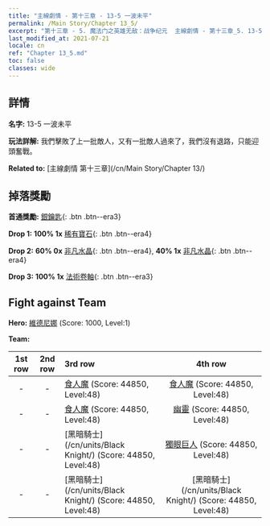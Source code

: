 ```yaml
---
title: "主線劇情 - 第十三章 - 13-5 一波未平"
permalink: /Main Story/Chapter 13_5/
excerpt: "第十三章 - 5. 魔法门之英雄无敌：战争纪元  主線劇情 - 第十三章_5. 13-5 一波未平"
last_modified_at: 2021-07-21
locale: cn
ref: "Chapter 13_5.md"
toc: false
classes: wide
---
```


## 詳情

 **名字:** 13-5 一波未平

 **玩法詳解:** 我們擊敗了上一批敵人，又有一批敵人過來了，我們沒有退路，只能迎頭奮戰。

 **Related to:** [主線劇情 第十三章](/cn/Main Story/Chapter 13/)

## 掉落獎勵

 **首通獎勵:** [銀鑰匙](/cn/Items/con_693/){: .btn .btn--era3}

 **Drop 1:** **100% 1x** [稀有寶石](/cn/Items/mat_44/){: .btn .btn--era4}

 **Drop 2:** **60% 0x** [非凡水晶](/cn/Items/mat_38/){: .btn .btn--era4}, **40% 1x** [非凡水晶](/cn/Items/mat_38/){: .btn .btn--era4}

 **Drop 3:** **100% 1x** [法術卷軸](/cn/Items/con_694/){: .btn .btn--era3}


## Fight against Team
 **Hero:** [維德尼娜](/cn/heroes/Vidomina/) (Score: 1000, Level:1)

 **Team:**


  | 1st row | 2nd row | 3rd row | 4th row |
  |:----:|:----:|:----|:----:|
  | - | - | [食人魔](/cn/units/Ogre/) (Score: 44850, Level:48)  | [食人魔](/cn/units/Ogre/) (Score: 44850, Level:48)  |
  | - | - | [食人魔](/cn/units/Ogre/) (Score: 44850, Level:48)  | [幽靈](/cn/units/Wight/) (Score: 44850, Level:48)  |
  | - | - | [黑暗騎士](/cn/units/Black Knight/) (Score: 44850, Level:48)  | [獨眼巨人](/cn/units/Cyclops/) (Score: 44850, Level:48)  |
  | - | - | [黑暗騎士](/cn/units/Black Knight/) (Score: 44850, Level:48)  | [黑暗騎士](/cn/units/Black Knight/) (Score: 44850, Level:48)  |


